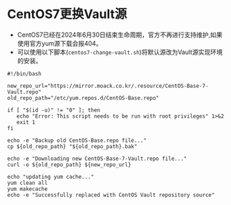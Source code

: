# CentOS7更换Vault源

+ CentOS7已经在2024年6月30日结束生命周期，官方不再进行支持维护,如果使用官方yum源下载会报404。
+ 可以使用以下脚本(`centos7-change-vault.sh`)将默认源改为Vault源实现环境的安装。

```shell
#!/bin/bash

new_repo_url="https://mirror.moack.co.kr/.resource/CentOS-Base-7-Vault.repo"
old_repo_path="/etc/yum.repos.d/CentOS-Base.repo"

if [ "$(id -u)" != "0" ]; then
   echo "Error: This script needs to be run with root privileges" 1>&2
   exit 1
fi

echo -e "Backup old CentOS-Base.repo file..."
cp ${old_repo_path} "${old_repo_path}.bak"

echo -e "Downloading new CentOS-Base-7-Vault.repo file..."
curl -o ${old_repo_path} ${new_repo_url}

echo "updating yum cache..."
yum clean all
yum makecache
echo -e "Successfully replaced with CentOS Vault repository source"
```
